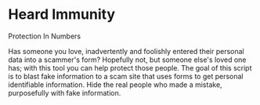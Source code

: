 # Heard Immunity
Protection In Numbers

Has someone you love, inadvertently and foolishly entered their personal data into a scammer's form? Hopefully not, but someone else's   loved one has; with this tool you can help protect those people. The goal of this script is to blast fake information to a scam site that uses forms to get personal identifiable information. Hide the real people who made a mistake, purposefully with fake             information.
